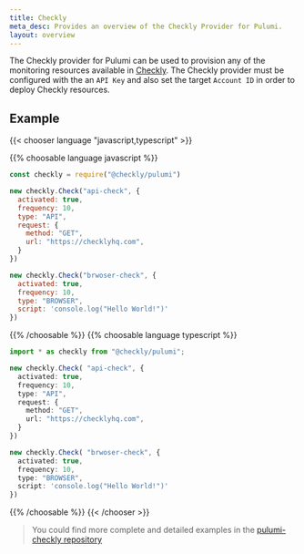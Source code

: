 ```yaml
---
title: Checkly
meta_desc: Provides an overview of the Checkly Provider for Pulumi.
layout: overview
---
```


The Checkly provider for Pulumi can be used to provision any of the monitoring resources available in [Checkly](https://checklyhq.com/).
The Checkly provider must be configured with the an `API Key` and also set the target `Account ID` in order to deploy Checkly resources.

## Example

{{< chooser language "javascript,typescript" >}}

{{% choosable language javascript %}}

```javascript
const checkly = require("@checkly/pulumi")

new checkly.Check("api-check", {
  activated: true,
  frequency: 10,
  type: "API",
  request: {
    method: "GET",
    url: "https://checklyhq.com",
  }
})

new checkly.Check("brwoser-check", {
  activated: true,
  frequency: 10,
  type: "BROWSER",
  script: 'console.log("Hello World!")'
})
```

{{% /choosable %}}
{{% choosable language typescript %}}

```typescript
import * as checkly from "@checkly/pulumi";

new checkly.Check( "api-check", {
  activated: true,
  frequency: 10,
  type: "API",
  request: {
    method: "GET",
    url: "https://checklyhq.com",
  }
})

new checkly.Check( "brwoser-check", {
  activated: true,
  frequency: 10,
  type: "BROWSER",
  script: 'console.log("Hello World!")'
})
```

{{% /choosable %}}
{{< /chooser >}}

> You could find more complete and detailed examples in the [pulumi-checkly repository](https://github.com/checkly/pulumi-checkly/tree/main/examples)
>
